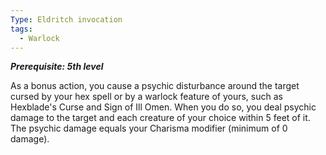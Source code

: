 ```yaml
---
Type: Eldritch invocation
tags:
  - Warlock
---
```

**_Prerequisite: 5th level_**

As a bonus action, you cause a psychic disturbance around the target cursed by your hex spell or by a warlock feature of yours, such as Hexblade's Curse and Sign of Ill Omen. When you do so, you deal psychic damage to the target and each creature of your choice within 5 feet of it. The psychic damage equals your Charisma modifier (minimum of 0 damage).